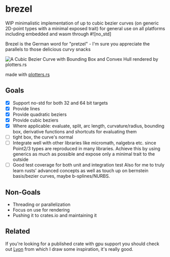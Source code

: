 # brezel

WIP minimalistic implementation of up to cubic bezier curves (on generic 2D-point types with a minimal exposed trait) for general use on all platforms including embedded and wasm through #![no_std]

Brezel is the German word for "pretzel" - I'm sure you appreciate the parallels to those delicious curvy snacks

![A Cubic Bezier Curve with Bounding Box and Convex Hull rendered by plotters.rs](https://github.com/dorianprill/brezel/blob/master/cubic_bezier_bounding_box.png)  

made with [plotters.rs](https://github.com/38/plotters)  

## Goals

- [x] Support no-std for both 32 and 64 bit targets
- [x] Provide lines
- [x] Provide quadratic beziers
- [x] Provide cubic beziers
- [x] Where applicable: evaluate, split, arc length, curvature/radius, bounding box, derivative functions and shortcuts for evaluating them
- [ ] tight box, the curve's normal
- [ ] Integrate well with other libraries like micromath, nalgebra etc. since Point2/3 types are reproduced in many libraries. Achieve this by using generics as much as possible and expose only a minimal trait to the outside
- [ ] Good test coverage for both unit and integration test
Also for me to truly learn rusts' advanced concepts as well as touch up on bernstein basis/bezier curves, maybe b-splines/NURBS.

## Non-Goals

- Threading or parallelization  
- Focus on use for rendering
- Pushing it to crates.io and maintaining it

## Related 
If you're looking for a published crate with gpu support you should check out [Lyon](https://github.com/nical/lyon) from which I draw some inspiration, it's really good.
  
